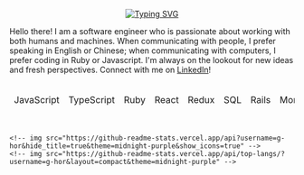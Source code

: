 <p align="center">
  <a href="https://git.io/typing-svg"><img src="https://readme-typing-svg.demolab.com?font=Fira+Code&size=18&duration=3500&pause=800&color=681AFF&background=000000&center=true&vCenter=true&width=500&lines=hi%2C+my+name+is+gary;i+am+a+full+stack+developer;thanks+for+visiting!" alt="Typing SVG" /></a>
</p>

<div background-color="000000" color="681AFF">
  Hello there! I am a software engineer who is passionate about working with both humans and machines. When communicating with people, I prefer speaking in English or Chinese; when communicating with computers, I prefer coding in Ruby or Javascript. I'm always on the lookout for new ideas and fresh perspectives. Connect with me on <a href="https://www.linkedin.com/in/g-hor/">LinkedIn</a>!
</div>

<br />

<table align="center">
  <thead>
    <tr>
      <td>JavaScript</td>
      <td>TypeScript</td>
      <td>Ruby</td>
      <td>React</td>
      <td>Redux</td>
      <td>SQL</td>
      <td>Rails</td>
      <td>MongoDB</td>
      <td>Node.js</td>
      <td>Express</td>
      <td>NestJS</td>
      <td>AWS</td>
      <td>HTML</td>
      <td>CSS</td>
    </tr>
  </thead>
</table>

<br />

<!-- div align="center" -->
    <!-- img src="https://github-readme-stats.vercel.app/api?username=g-hor&hide_title=true&theme=midnight-purple&show_icons=true" -->
    <!-- img src="https://github-readme-stats.vercel.app/api/top-langs/?username=g-hor&layout=compact&theme=midnight-purple" -->
<!-- /div -->
